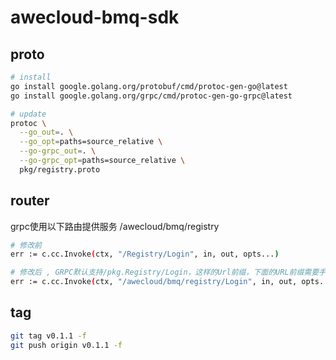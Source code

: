 # awecloud-bmq-sdk

## proto

```bash
# install
go install google.golang.org/protobuf/cmd/protoc-gen-go@latest
go install google.golang.org/grpc/cmd/protoc-gen-go-grpc@latest

# update
protoc \
  --go_out=. \
  --go_opt=paths=source_relative \
  --go-grpc_out=. \
  --go-grpc_opt=paths=source_relative \
  pkg/registry.proto
```

## router

grpc使用以下路由提供服务
/awecloud/bmq/registry

```bash
# 修改前
err := c.cc.Invoke(ctx, "/Registry/Login", in, out, opts...)

# 修改后 , GRPC默认支持/pkg.Registry/Login，这样的Url前缀，下面的URL前缀需要手动修改。
err := c.cc.Invoke(ctx, "/awecloud/bmq/registry/Login", in, out, opts...)
```

## tag

```bash
git tag v0.1.1 -f
git push origin v0.1.1 -f
```
